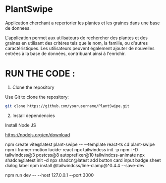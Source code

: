 # PlantSwipe

Application cherchant a repertorier les plantes et les graines dans une base de donnees.


L'application permet aux utilisateurs de rechercher des plantes et des graines en utilisant des critères tels que le nom, la famille, ou d'autres caractéristiques. Les utilisateurs peuvent également ajouter de nouvelles entrées à la base de données, contribuant ainsi à l'enrichir.

# RUN THE CODE :

1. Clone the repository

Use Git to clone the repository:

```bash
git clone https://github.com/yourusername/PlantSwipe.git
```


2. Install dependencies

Install Node JS

https://nodejs.org/en/download

npm create vite@latest plant-swipe -- --template react-ts
cd plant-swipe
npm i framer-motion lucide-react
npx tailwindcss init -p
npm i -D tailwindcss@3 postcss@8 autoprefixer@10 tailwindcss-animate
npx shadcn@latest init -d
npx shadcn@latest add button card input badge sheet dialog label
npm install @tailwindcss/line-clamp@^0.4.4 --save-dev

npm run dev -- --host 127.0.0.1 --port 3000


